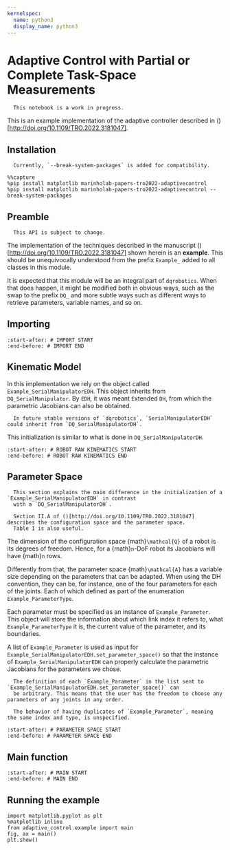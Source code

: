 ```yaml
---
kernelspec:
  name: python3
  display_name: python3
---
```


# Adaptive Control with Partial or Complete Task-Space Measurements

```{warning}
  This notebook is a work in progress.
```

This is an example implementation of the adaptive controller described in ()[http://doi.org/10.1109/TRO.2022.3181047].

## Installation

```{attention}
  Currently, `--break-system-packages` is added for compatibility. 
```

```{code-cell} ipython3
%%capture
%pip install matplotlib marinholab-papers-tro2022-adaptivecontrol
%pip install matplotlib marinholab-papers-tro2022-adaptivecontrol --break-system-packages
```

## Preamble

```{warning}
  This API is subject to change.
```

The implementation of the techniques described in the manuscript ()[http://doi.org/10.1109/TRO.2022.3181047] shown
herein is an **example**. This should be unequivocally understood from the prefix `Example_` added to all classes in 
this module. 

It is expected that this module will be an integral part of `dqrobotics`. When that does happen, it might be modified
both in obvious ways, such as the swap to the prefix `DQ_` and more subtle ways such as different ways to retrieve
parameters, variable names, and so on.

## Importing

```{literalinclude} adaptive_control/example.py
:start-after: # IMPORT START
:end-before: # IMPORT END
```

## Kinematic Model

In this implementation we rely on the object called `Example_SerialManipulatorEDH`. This object inherits from 
`DQ_SerialManipulator`. By `EDH`, it was meant `E`xtended `DH`, from which the parametric Jacobians can also be obtained.

```{note}
  In future stable versions of `dqrobotics`, `SerialManipulatorEDH` could inherit from `DQ_SerialManipulatorDH`.
```

This initialization is similar to what is done in `DQ_SerialManipulatorDH`.

```{literalinclude} adaptive_control/example.py
:start-after: # ROBOT RAW KINEMATICS START
:end-before: # ROBOT RAW KINEMATICS END
```

## Parameter Space

```{important}
  This section explains the main difference in the initialization of a `Example_SerialManipulatorEDH` in contrast
  with a `DQ_SerialManipulatorDH`. 
```

```{seealso}
  Section II.A of ()[http://doi.org/10.1109/TRO.2022.3181047] describes the configuration space and the parameter space.
  Table I is also useful.
```

The dimension of the configuration space {math}`\mathcal{Q}` of a robot is its degrees of freedom. Hence, for a {math}`n`-DoF
robot its Jacobians will have {math}`n` rows.

Differently from that, the parameter space {math}`\mathcal{A}` has a variable size depending on the parameters that
can be adapted. When using the DH convention, they can be, for instance, one of the four parameters for each of the 
joints. Each of which defined as part of the enumeration `Example_ParameterType`.

Each parameter must be specified as an instance of `Example_Parameter`. This object will store the information about
which link index it refers to, what `Example_ParameterType` it is, the current value of the parameter, and its boundaries.

A list of `Example_Parameter` is used as input for `Example_SerialManipulatorEDH.set_parameter_space()` so that the
instance of `Example_SerialManipulatorEDH` can properly calculate the parametric Jacobians for the parameters we chose.

```{note}
  The definition of each `Example_Parameter` in the list sent to `Example_SerialManipulatorEDH.set_parameter_space()` can
  be arbitrary. This means that the user has the freedom to choose any parameters of any joints in any order.
```

```{warning}
  The behavior of having duplicates of `Example_Parameter`, meaning the same index and type, is unspecified.
```

```{literalinclude} adaptive_control/example.py
:start-after: # PARAMETER SPACE START
:end-before: # PARAMETER SPACE END
```

## Main function

```{literalinclude} adaptive_control/example.py
:start-after: # MAIN START
:end-before: # MAIN END
```

## Running the example

```{code-cell} ipython3
import matplotlib.pyplot as plt
%matplotlib inline
from adaptive_control.example import main
fig, ax = main()
plt.show()
```
